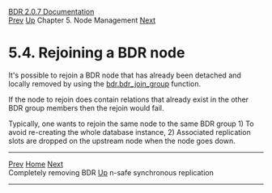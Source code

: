   [BDR 2.0.7 Documentation](README.md)                                                                                                                      
  [Prev](node-management-disabling.md "Completely removing BDR")   [Up](node-management.md)    Chapter 5. Node Management    [Next](node-management-synchronous.md "n-safe synchronous replication")  


# 5.4. Rejoining a BDR node

It\'s possible to rejoin a BDR node that has already been detached and
locally removed by using the
[bdr.bdr_join_group](functions-node-mgmt.md#FUNCTION-BDR-JOIN-GROUP)
function.

If the node to rejoin does contain relations that already exist in the
other BDR group members then the rejoin would fail.

Typically, one wants to rejoin the same node to the same BDR group 1) To
avoid re-creating the whole database instance, 2) Associated replication
slots are dropped on the upstream node when the node goes down.



  ------------------------------------------------------- ------------------------------------------- ---------------------------------------------------------
  [Prev](node-management-disabling.md)        [Home](README.md)        [Next](node-management-synchronous.md)  
  Completely removing BDR                                  [Up](node-management.md)                             n-safe synchronous replication
  ------------------------------------------------------- ------------------------------------------- ---------------------------------------------------------
